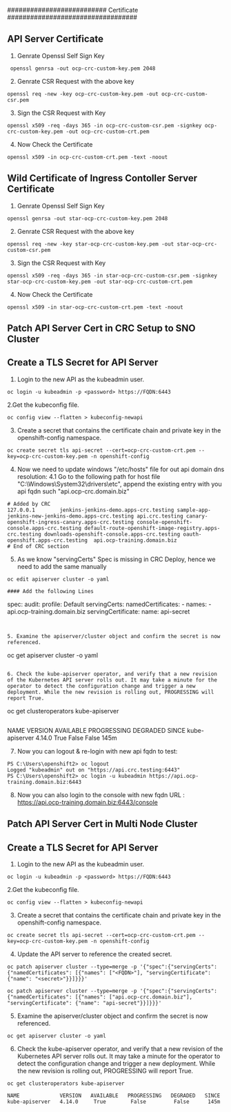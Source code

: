 ########################## Certificate ##################################

## API Server Certificate

1. Genrate Openssl Self Sign Key 
```
 openssl genrsa -out ocp-crc-custom-key.pem 2048
``` 

2. Genrate CSR Request with the above key
```
openssl req -new -key ocp-crc-custom-key.pem -out ocp-crc-custom-csr.pem
```

3. Sign the CSR Request with Key
```
openssl x509 -req -days 365 -in ocp-crc-custom-csr.pem -signkey ocp-crc-custom-key.pem -out ocp-crc-custom-crt.pem
```

4. Now Check the Certificate
```
openssl x509 -in ocp-crc-custom-crt.pem -text -noout
```


## Wild Certificate of Ingress Contoller Server Certificate

1. Genrate Openssl Self Sign Key 
```
openssl genrsa -out star-ocp-crc-custom-key.pem 2048
```
2. Genrate CSR Request with the above key
```
openssl req -new -key star-ocp-crc-custom-key.pem -out star-ocp-crc-custom-csr.pem
```

3. Sign the CSR Request with Key
```
openssl x509 -req -days 365 -in star-ocp-crc-custom-csr.pem -signkey star-ocp-crc-custom-key.pem -out star-ocp-crc-custom-crt.pem
```

4. Now Check the Certificate
```
openssl x509 -in star-ocp-crc-custom-crt.pem -text -noout
```


## Patch API Server Cert in CRC Setup to SNO Cluster 

## Create a TLS Secret for API Server

1. Login to the new API as the kubeadmin user.
```
oc login -u kubeadmin -p <password> https://FQDN:6443
```

2.Get the kubeconfig file.
```
oc config view --flatten > kubeconfig-newapi
```

3. Create a secret that contains the certificate chain and private key in the openshift-config namespace.
 
```
oc create secret tls api-secret --cert=ocp-crc-custom-crt.pem --key=ocp-crc-custom-key.pem -n openshift-config
```

4. Now we need to update windows "/etc/hosts" file for out api domain dns resolution: 
4.1 Go to the following path for host file "C:\Windows\System32\drivers\etc", append the existing entry with you api fqdn such "api.ocp-crc.domain.biz" 


```
# Added by CRC
127.0.0.1        jenkins-jenkins-demo.apps-crc.testing sample-app-jenkins-new-jenkins-demo.apps-crc.testing api.crc.testing canary-openshift-ingress-canary.apps-crc.testing console-openshift-console.apps-crc.testing default-route-openshift-image-registry.apps-crc.testing downloads-openshift-console.apps-crc.testing oauth-openshift.apps-crc.testing  api.ocp-training.domain.biz
# End of CRC section

```


5. As we know "servingCerts" Spec is missing in CRC Deploy, hence we need to add the same manually  
```
oc edit apiserver cluster -o yaml
```
```
#### Add the following Lines 
```
spec:
  audit:
    profile: Default
  servingCerts:
    namedCertificates:
    - names:
      - api.ocp-training.domain.biz
      servingCertificate:
        name: api-secret
```


5. Examine the apiserver/cluster object and confirm the secret is now referenced.
```
oc get apiserver cluster -o yaml
```

6. Check the kube-apiserver operator, and verify that a new revision of the Kubernetes API server rolls out. It may take a minute for the operator to detect the configuration change and trigger a new deployment. While the new revision is rolling out, PROGRESSING will report True.
```
oc get clusteroperators kube-apiserver
```

```
NAME             VERSION   AVAILABLE   PROGRESSING   DEGRADED   SINCE
kube-apiserver   4.14.0     True        False         False      145m


7. Now you can logout & re-login with new api fqdn to test: 
```
PS C:\Users\openshift2> oc logout
Logged "kubeadmin" out on "https://api.crc.testing:6443"
PS C:\Users\openshift2> oc login -u kubeadmin https://api.ocp-training.domain.biz:6443
```

8. Now you can also login to the console with new fqdn URL :  https://api.ocp-training.domain.biz:6443/console




## Patch API Server Cert in Multi Node Cluster 

## Create a TLS Secret for API Server

1. Login to the new API as the kubeadmin user.
```
oc login -u kubeadmin -p <password> https://FQDN:6443
```

2.Get the kubeconfig file.
```
oc config view --flatten > kubeconfig-newapi
```

3. Create a secret that contains the certificate chain and private key in the openshift-config namespace.
 
```
oc create secret tls api-secret --cert=ocp-crc-custom-crt.pem --key=ocp-crc-custom-key.pem -n openshift-config
```

4. Update the API server to reference the created secret.
```
oc patch apiserver cluster --type=merge -p '{"spec":{"servingCerts": {"namedCertificates": [{"names": ["<FQDN>"], "servingCertificate": {"name": "<secret>"}}]}}}' 

oc patch apiserver cluster --type=merge -p '{"spec":{"servingCerts": {"namedCertificates": [{"names": ["api.ocp-crc.domain.biz"], "servingCertificate": {"name": "api-secret"}}]}}}'

```

5. Examine the apiserver/cluster object and confirm the secret is now referenced.
```
oc get apiserver cluster -o yaml
```

6. Check the kube-apiserver operator, and verify that a new revision of the Kubernetes API server rolls out. It may take a minute for the operator to detect the configuration change and trigger a new deployment. While the new revision is rolling out, PROGRESSING will report True.
```
oc get clusteroperators kube-apiserver
```

```
NAME             VERSION   AVAILABLE   PROGRESSING   DEGRADED   SINCE
kube-apiserver   4.14.0     True        False         False      145m
